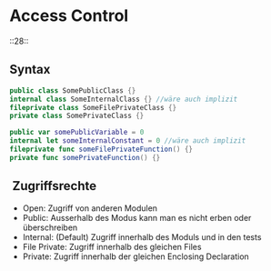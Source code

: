 # Access Control
::28::

## Syntax

```swift
public class SomePublicClass {}
internal class SomeInternalClass {} //wäre auch implizit
fileprivate class SomeFilePrivateClass {}
private class SomePrivateClass {}

public var somePublicVariable = 0
internal let someInternalConstant = 0 //wäre auch implizit
fileprivate func someFilePrivateFunction() {}
private func somePrivateFunction() {}
```

##  Zugriffsrechte

- Open: Zugriff von anderen Modulen
- Public: Ausserhalb des Modus kann man es nicht erben oder überschreiben
- Internal: (Default) Zugriff innerhalb des Moduls und in den tests
- File Private: Zugriff innerhalb des gleichen Files
- Private: Zugriff innerhalb der gleichen Enclosing Declaration
